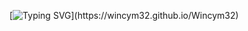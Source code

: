 [![Typing SVG](https://readme-typing-svg.demolab.com?font=Segoe+UI&size=19&pause=1000&color=F7F7F7&width=435&lines=Welcome+to+Wincym32+%5BBootleg_user000%5D+Profile.;You+can+also+take+a+look+at+my+profile!)](https://wincym32.github.io/Wincym32)
